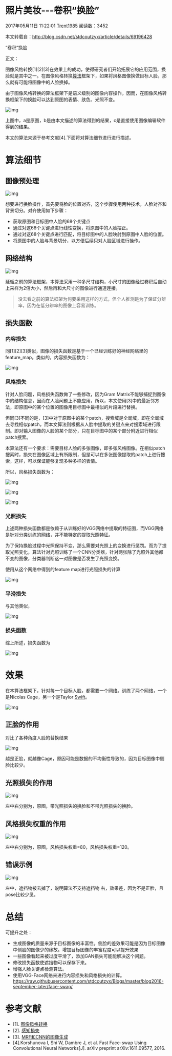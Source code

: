 # 照片美妆---卷积“换脸”

2017年05月11日 11:22:01 [Trent1985](https://me.csdn.net/Trent1985) 阅读数：3452



本文转载自：http://blog.csdn.net/stdcoutzyx/article/details/69196428



“卷积”换脸

正文：

图像风格转换[1][2][3]在效果上的成功，使得研究者们开始拓展它的应用范围，换脸就是其中之一。在图像风格转换[算法](http://lib.csdn.net/base/datastructure)框架下，如果将风格图像换做目标人脸，那么就有可能将图像中的人脸换掉。

由于图像风格转换的算法框架下是语义级别的图像内容操作，因而，在图像风格转换框架下的换脸可以达到原图的表情、肤色、光照不变。

![img](https://raw.githubusercontent.com/stdcoutzyx/Blogs/master/blog2016-september-later/face-swap/1.png)

上图中，a是原图，b是由本文描述的算法得到的结果，c是直接使用图像编辑软件得到的结果。

本文的算法来源于参考文献[4].下面将对算法细节进行进行描述。

# 算法细节

## 图像预处理

![img](https://raw.githubusercontent.com/stdcoutzyx/Blogs/master/blog2016-september-later/face-swap/2.png)

想要进行换脸操作，首先要将脸的位置对齐，这个步骤使用两种技术，人脸对齐和背景切分。对齐使用如下步骤：

- 获取原图和目标图中人脸的68个关键点
- 通过对这68个关键点进行线性变换，将原图中的人脸摆正。
- 通过对这68个关键点进行匹配，将目标图中的人脸映射到原图中人脸的位置。
- 将原图中的人脸与背景切分，以方便后续只对人脸区域进行操作。

## 网络结构

![img](https://raw.githubusercontent.com/stdcoutzyx/Blogs/master/blog2016-september-later/face-swap/3.png)

延循之前的算法框架，本算法采用一种多尺寸结构，小尺寸的图像经过卷积后自动上采样为2倍大小，然后再和大尺寸的图像进行通道连接。

> 没去看之前的算法框架为何要采用这样的方式，但个人推测是为了保证分辨率，因为在低分辨率的图像上容易训练。

## 损失函数

### 内容损失

同[1][2][3]类似，图像的损失函数是基于一个已经训练好的神经网络里的feature_map。类似的，内容损失函数为：

![img](https://raw.githubusercontent.com/stdcoutzyx/Blogs/master/blog2016-september-later/face-swap/4.png)

### 风格损失

针对人脸问题，风格损失函数做了一些修改，因为Gram Matrix不能够捕捉到图像中的结构信息，因而在人脸问题上不能应用，所以，本文使用[3]中的最近邻方法，即原图中的某个位置的图像用目标图中最相似的片段进行替换。

但同[3]不同的是，[3]中对于原图中的某个patch，搜索域是全局域，即在全局域去寻找相似patch，而本文算法则根据从人脸中提取的关键点来对搜索域进行限制。即对输入图像的人脸的某个部分，只在目标图中的某个部分附近进行相似patch搜索。

本算法还有一个要求：需要目标人脸的多张图像，即多张风格图像。在相似patch搜索时，损失在图像区域上有所限制，但是可以在多张图像提取的patch上进行搜索，这样，可以保证能够复现多种多样的表情。

所以，风格损失函数为：

![img](https://raw.githubusercontent.com/stdcoutzyx/Blogs/master/blog2016-september-later/face-swap/5.png)

![img](https://raw.githubusercontent.com/stdcoutzyx/Blogs/master/blog2016-september-later/face-swap/11.png)

![img](https://raw.githubusercontent.com/stdcoutzyx/Blogs/master/blog2016-september-later/face-swap/10.png)

### 光照损失

上述两种损失函数都是依赖于从训练好的VGG网络中提取的特征图，而VGG网络是针对分类训练的网络，并不能特定的提取光照特征。

为了保持换脸过程中光照保持不变，那么需要对光照上的变换进行惩罚。而为了提取光照变化，算法针对光照训练了一个CNN分类器，针对两张除了光照外其他都不变的图像，分类器判断这一对图像是否发生了光照变换。

使用从这个网络中得到的feature map进行光照损失的计算

![img](https://raw.githubusercontent.com/stdcoutzyx/Blogs/master/blog2016-september-later/face-swap/6.png)

### 平滑损失

与其他类似，

![img](https://raw.githubusercontent.com/stdcoutzyx/Blogs/master/blog2016-september-later/face-swap/7.png)

### 损失函数

综上所述，损失函数为

![img](https://raw.githubusercontent.com/stdcoutzyx/Blogs/master/blog2016-september-later/face-swap/8.png)

# 效果

在本算法框架下，针对每一个目标人脸，都需要一个网络。训练了两个网络，一个是Nicolas Cage，另一个是Taylor [Swift](http://lib.csdn.net/base/swift)。

![img](https://raw.githubusercontent.com/stdcoutzyx/Blogs/master/blog2016-september-later/face-swap/9.png)

## 正脸的作用

对比了各种角度人脸的替换结果

![img](https://raw.githubusercontent.com/stdcoutzyx/Blogs/master/blog2016-september-later/face-swap/12.png)

越是正脸，就越像Cage，原因可能是数据的不均衡性导致的，因为目标图像中侧脸比较少。

## 光照损失的作用

![img](https://raw.githubusercontent.com/stdcoutzyx/Blogs/master/blog2016-september-later/face-swap/13.png)

左中右分别为，原图，带光照损失的换脸和不带光照损失的换脸。

## 风格损失权重的作用

![img](https://raw.githubusercontent.com/stdcoutzyx/Blogs/master/blog2016-september-later/face-swap/14.png)

左中右分别为，原图，风格损失权重=80，风格损失权重=120。

## 错误示例

![img](https://raw.githubusercontent.com/stdcoutzyx/Blogs/master/blog2016-september-later/face-swap/15.png)

左中，遮挡物被去掉了，说明算法不支持遮挡物 
右，效果差，因为不是正脸，且pose比较少见。

# 总结

可提升之处：

- 生成图像的质量来源于目标图像的丰富性。侧脸的差效果可能是因为目标图像中侧脸的图像少的缘故。增加目标图像的丰富程度可以提升效果
- 一些图像看起来被过度平滑了，添加GAN损失可能能解决这个问题。
- 修改损失函数使遮挡物可以保存下来。
- 增强人脸关键点检测算法。
- 使用VGG-Face网络来进行内容损失和风格损失的计算。 
  <https://raw.githubusercontent.com/stdcoutzyx/Blogs/master/blog2016-september-later/face-swap/>

# 参考文献

- [1]. [图像风格转换](http://blog.csdn.net/stdcoutzyx/article/details/53771471)
- [2]. [感知损失](http://blog.csdn.net/stdcoutzyx/article/details/54025243)
- [3]. [MRF和CNN的图像生成](http://blog.csdn.net/stdcoutzyx/article/details/54173846)
- [4].Korshunova I, Shi W, Dambre J, et al. Fast Face-swap Using Convolutional Neural Networks[J]. arXiv preprint arXiv:1611.09577, 2016.